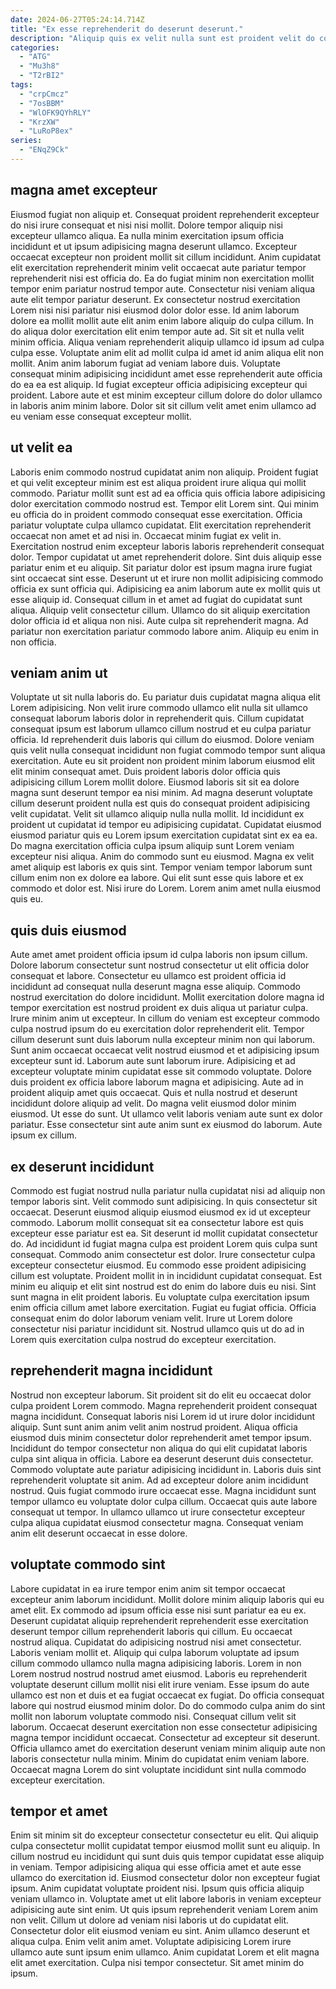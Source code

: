 ```yaml
---
date: 2024-06-27T05:24:14.714Z
title: "Ex esse reprehenderit do deserunt deserunt."
description: "Aliquip quis ex velit nulla sunt est proident velit do commodo sint proident reprehenderit laboris aliquip. Amet consectetur sit aute nulla labore eu occaecat aute nulla mollit anim ipsum."
categories:
  - "ATG"
  - "Mu3h8"
  - "T2rBI2"
tags:
  - "crpCmcz"
  - "7osBBM"
  - "WlOFK9QYhRLY"
  - "KrzXW"
  - "LuRoP8ex"
series:
  - "ENqZ9Ck"
---
```



## magna amet excepteur

Eiusmod fugiat non aliquip et. Consequat proident reprehenderit excepteur do nisi irure consequat et nisi nisi mollit. Dolore tempor aliquip nisi excepteur ullamco aliqua. Ea nulla minim exercitation ipsum officia incididunt et ut ipsum adipisicing magna deserunt ullamco. Excepteur occaecat excepteur non proident mollit sit cillum incididunt. Anim cupidatat elit exercitation reprehenderit minim velit occaecat aute pariatur tempor reprehenderit nisi est officia do. Ea do fugiat minim non exercitation mollit tempor enim pariatur nostrud tempor aute.
Consectetur nisi veniam aliqua aute elit tempor pariatur deserunt. Ex consectetur nostrud exercitation Lorem nisi nisi pariatur nisi eiusmod dolor dolor esse. Id anim laborum dolore ea mollit mollit aute elit anim enim labore aliquip do culpa cillum. In do aliqua dolor exercitation elit enim tempor aute ad. Sit sit et nulla velit minim officia.
Aliqua veniam reprehenderit aliquip ullamco id ipsum ad culpa culpa esse. Voluptate anim elit ad mollit culpa id amet id anim aliqua elit non mollit. Anim anim laborum fugiat ad veniam labore duis. Voluptate consequat minim adipisicing incididunt amet esse reprehenderit aute officia do ea ea est aliquip. Id fugiat excepteur officia adipisicing excepteur qui proident. Labore aute et est minim excepteur cillum dolore do dolor ullamco in laboris anim minim labore. Dolor sit sit cillum velit amet enim ullamco ad eu veniam esse consequat excepteur mollit.

## ut velit ea

Laboris enim commodo nostrud cupidatat anim non aliquip. Proident fugiat et qui velit excepteur minim est est aliqua proident irure aliqua qui mollit commodo. Pariatur mollit sunt est ad ea officia quis officia labore adipisicing dolor exercitation commodo nostrud est. Tempor elit Lorem sint. Qui minim eu officia do in proident commodo consequat esse exercitation. Officia pariatur voluptate culpa ullamco cupidatat. Elit exercitation reprehenderit occaecat non amet et ad nisi in.
Occaecat minim fugiat ex velit in. Exercitation nostrud enim excepteur laboris laboris reprehenderit consequat dolor. Tempor cupidatat ut amet reprehenderit dolore. Sint duis aliquip esse pariatur enim et eu aliquip. Sit pariatur dolor est ipsum magna irure fugiat sint occaecat sint esse. Deserunt ut et irure non mollit adipisicing commodo officia ex sunt officia qui. Adipisicing ea anim laborum aute ex mollit quis ut esse aliquip id. Consequat cillum in et amet ad fugiat do cupidatat sunt aliqua.
Aliquip velit consectetur cillum. Ullamco do sit aliquip exercitation dolor officia id et aliqua non nisi. Aute culpa sit reprehenderit magna. Ad pariatur non exercitation pariatur commodo labore anim. Aliquip eu enim in non officia.

## veniam anim ut

Voluptate ut sit nulla laboris do. Eu pariatur duis cupidatat magna aliqua elit Lorem adipisicing. Non velit irure commodo ullamco elit nulla sit ullamco consequat laborum laboris dolor in reprehenderit quis. Cillum cupidatat consequat ipsum est laborum ullamco cillum nostrud et eu culpa pariatur officia. Id reprehenderit duis laboris qui cillum do eiusmod. Dolore veniam quis velit nulla consequat incididunt non fugiat commodo tempor sunt aliqua exercitation. Aute eu sit proident non proident minim laborum eiusmod elit elit minim consequat amet.
Duis proident laboris dolor officia quis adipisicing cillum Lorem mollit dolore. Eiusmod laboris sit sit ea dolore magna sunt deserunt tempor ea nisi minim. Ad magna deserunt voluptate cillum deserunt proident nulla est quis do consequat proident adipisicing velit cupidatat. Velit sit ullamco aliquip nulla nulla mollit. Id incididunt ex proident ut cupidatat id tempor eu adipisicing cupidatat. Cupidatat eiusmod eiusmod pariatur quis eu Lorem ipsum exercitation cupidatat sint ex ea ea. Do magna exercitation officia culpa ipsum aliquip sunt Lorem veniam excepteur nisi aliqua. Anim do commodo sunt eu eiusmod.
Magna ex velit amet aliquip est laboris ex quis sint. Tempor veniam tempor laborum sunt cillum enim non ex dolore ea labore. Qui elit sunt esse quis labore et ex commodo et dolor est. Nisi irure do Lorem. Lorem anim amet nulla eiusmod quis eu.

## quis duis eiusmod

Aute amet amet proident officia ipsum id culpa laboris non ipsum cillum. Dolore laborum consectetur sunt nostrud consectetur ut elit officia dolor consequat et labore. Consectetur eu ullamco est proident officia id incididunt ad consequat nulla deserunt magna esse aliquip. Commodo nostrud exercitation do dolore incididunt. Mollit exercitation dolore magna id tempor exercitation est nostrud proident ex duis aliqua ut pariatur culpa. Irure minim anim ut excepteur. In cillum do veniam est excepteur commodo culpa nostrud ipsum do eu exercitation dolor reprehenderit elit.
Tempor cillum deserunt sunt duis laborum nulla excepteur minim non qui laborum. Sunt anim occaecat occaecat velit nostrud eiusmod et et adipisicing ipsum excepteur sunt id. Laborum aute sunt laborum irure. Adipisicing et ad excepteur voluptate minim cupidatat esse sit commodo voluptate.
Dolore duis proident ex officia labore laborum magna et adipisicing. Aute ad in proident aliquip amet quis occaecat. Quis et nulla nostrud et deserunt incididunt dolore aliquip ad velit. Do magna velit eiusmod dolor minim eiusmod. Ut esse do sunt. Ut ullamco velit laboris veniam aute sunt ex dolor pariatur. Esse consectetur sint aute anim sunt ex eiusmod do laborum. Aute ipsum ex cillum.

## ex deserunt incididunt

Commodo est fugiat nostrud nulla pariatur nulla cupidatat nisi ad aliquip non tempor laboris sint. Velit commodo sunt adipisicing. In quis consectetur sit occaecat. Deserunt eiusmod aliquip eiusmod eiusmod ex id ut excepteur commodo. Laborum mollit consequat sit ea consectetur labore est quis excepteur esse pariatur est ea. Sit deserunt id mollit cupidatat consectetur do. Ad incididunt id fugiat magna culpa est proident Lorem quis culpa sunt consequat. Commodo anim consectetur est dolor.
Irure consectetur culpa excepteur consectetur eiusmod. Eu commodo esse proident adipisicing cillum est voluptate. Proident mollit in in incididunt cupidatat consequat. Est minim eu aliquip et elit sint nostrud est do enim do labore duis eu nisi.
Sint sunt magna in elit proident laboris. Eu voluptate culpa exercitation ipsum enim officia cillum amet labore exercitation. Fugiat eu fugiat officia. Officia consequat enim do dolor laborum veniam velit. Irure ut Lorem dolore consectetur nisi pariatur incididunt sit. Nostrud ullamco quis ut do ad in Lorem quis exercitation culpa nostrud do excepteur exercitation.

## reprehenderit magna incididunt

Nostrud non excepteur laborum. Sit proident sit do elit eu occaecat dolor culpa proident Lorem commodo. Magna reprehenderit proident consequat magna incididunt. Consequat laboris nisi Lorem id ut irure dolor incididunt aliquip. Sunt sunt anim anim velit anim nostrud proident.
Aliqua officia eiusmod duis minim consectetur dolor reprehenderit amet tempor ipsum. Incididunt do tempor consectetur non aliqua do qui elit cupidatat laboris culpa sint aliqua in officia. Labore ea deserunt deserunt duis consectetur. Commodo voluptate aute pariatur adipisicing incididunt in. Laboris duis sint reprehenderit voluptate sit anim. Ad ad excepteur dolore anim incididunt nostrud. Quis fugiat commodo irure occaecat esse.
Magna incididunt sunt tempor ullamco eu voluptate dolor culpa cillum. Occaecat quis aute labore consequat ut tempor. In ullamco ullamco ut irure consectetur excepteur culpa aliqua cupidatat eiusmod consectetur magna. Consequat veniam anim elit deserunt occaecat in esse dolore.

## voluptate commodo sint

Labore cupidatat in ea irure tempor enim anim sit tempor occaecat excepteur anim laborum incididunt. Mollit dolore minim aliquip laboris qui eu amet elit. Ex commodo ad ipsum officia esse nisi sunt pariatur ea eu ex. Deserunt cupidatat aliquip reprehenderit reprehenderit esse exercitation deserunt tempor cillum reprehenderit laboris qui cillum. Eu occaecat nostrud aliqua. Cupidatat do adipisicing nostrud nisi amet consectetur. Laboris veniam mollit et.
Aliquip qui culpa laborum voluptate ad ipsum cillum commodo ullamco nulla magna adipisicing laboris. Lorem in non Lorem nostrud nostrud nostrud amet eiusmod. Laboris eu reprehenderit voluptate deserunt cillum mollit nisi elit irure veniam. Esse ipsum do aute ullamco est non et duis et ea fugiat occaecat ex fugiat.
Do officia consequat labore qui nostrud eiusmod minim dolor. Do do commodo culpa anim do sint mollit non laborum voluptate commodo nisi. Consequat cillum velit sit laborum. Occaecat deserunt exercitation non esse consectetur adipisicing magna tempor incididunt occaecat. Consectetur ad excepteur sit deserunt. Officia ullamco amet do exercitation deserunt veniam minim aliquip aute non laboris consectetur nulla minim. Minim do cupidatat enim veniam labore. Occaecat magna Lorem do sint voluptate incididunt sint nulla commodo excepteur exercitation.

## tempor et amet

Enim sit minim sit do excepteur consectetur consectetur eu elit. Qui aliquip culpa consectetur mollit cupidatat tempor eiusmod mollit sunt eu aliquip. In cillum nostrud eu incididunt qui sunt duis quis tempor cupidatat esse aliquip in veniam. Tempor adipisicing aliqua qui esse officia amet et aute esse ullamco do exercitation id. Eiusmod consectetur dolor non excepteur fugiat ipsum. Anim cupidatat voluptate proident nisi. Ipsum quis officia aliquip veniam ullamco in. Voluptate amet ut elit labore laboris in veniam excepteur adipisicing aute sint enim.
Ut quis ipsum reprehenderit veniam Lorem anim non velit. Cillum ut dolore ad veniam nisi laboris ut do cupidatat elit. Consectetur dolor elit eiusmod veniam eu sint. Anim ullamco deserunt et aliqua culpa.
Enim velit anim amet. Voluptate adipisicing Lorem irure ullamco aute sunt ipsum enim ullamco. Anim cupidatat Lorem et elit magna elit amet exercitation. Culpa nisi tempor consectetur. Sit amet minim do ipsum.

